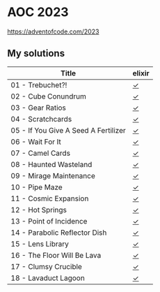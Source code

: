 # AOC 2023

https://adventofcode.com/2023


## My solutions

| Title                                | elixir    |
| -                                    | -         |
| 01 - Trebuchet?!                     | [✓][01ex] |
| 02 - Cube Conundrum                  | [✓][02ex] |
| 03 - Gear Ratios                     | [✓][03ex] |
| 04 - Scratchcards                    | [✓][04ex] |
| 05 - If You Give A Seed A Fertilizer | [✓][05ex] |
| 06 - Wait For It                     | [✓][06ex] |
| 07 - Camel Cards                     | [✓][07ex] |
| 08 - Haunted Wasteland               | [✓][08ex] |
| 09 - Mirage Maintenance              | [✓][09ex] |
| 10 - Pipe Maze                       | [✓][10ex] |
| 11 - Cosmic Expansion                | [✓][11ex] |
| 12 - Hot Springs                     | [✓][12ex] |
| 13 - Point of Incidence              | [✓][13ex] |
| 14 - Parabolic Reflector Dish        | [✓][14ex] |
| 15 - Lens Library                    | [✓][15ex] |
| 16 - The Floor Will Be Lava          | [✓][16ex] |
| 17 - Clumsy Crucible                 | [✓][17ex] |
| 18 - Lavaduct Lagoon                 | [✓][18ex] |

[01ex]: elixir/day1.livemd
[02ex]: elixir/day2.livemd
[03ex]: elixir/day3.livemd
[04ex]: elixir/day4.livemd
[05ex]: elixir/day5.livemd
[06ex]: elixir/day6.livemd
[07ex]: elixir/day7.livemd
[08ex]: elixir/day8.livemd
[09ex]: elixir/day9.livemd
[10ex]: elixir/day10.livemd
[11ex]: elixir/day11.livemd
[12ex]: elixir/day12.livemd
[13ex]: elixir/day13.livemd
[14ex]: elixir/day14.livemd
[15ex]: elixir/day15.livemd
[16ex]: elixir/day16.livemd
[17ex]: elixir/day17.livemd
[18ex]: elixir/day18.livemd